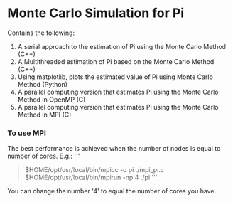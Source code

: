 # Monte Carlo Simulation for Pi
Contains the following:
  1. A serial approach to the estimation of Pi using the Monte Carlo Method (C++)
  2. A Multithreaded estimation of Pi based on the Monte Carlo Method (C++)
  3. Using matplotlib, plots the estimated value of Pi using Monte Carlo Method (Python)
  4. A parallel computing version that estimates Pi using the Monte Carlo Method in OpenMP (C)
  5. A parallel computing version that estimates Pi using the Monte Carlo Method in MPI (C)
  
### To use MPI

The best performance is achieved when the number of nodes is equal to number of cores. E.g.:
'''
> $HOME/opt/usr/local/bin/mpicc -o pi ./mpi_pi.c
> $HOME/opt/usr/local/bin/mpirun -np 4 ./pi 
'''

You can change the number '4' to equal the number of cores you have.

